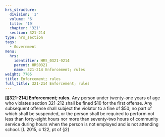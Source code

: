 ```yaml
---
hrs_structure:
  division: '1'
  volume: '6'
  title: '19'
  chapter: '321'
  section: 321-214
type: hrs_section
tags:
  - Government
menu:
  hrs:
    identifier: HRS_0321-0214
    parent: HRS0321
    name: 321-214 Enforcement; rules
weight: 7705
title: Enforcement; rules
full_title: 321-214 Enforcement; rules
---
```

**[§321-214] Enforcement; rules.** Any person under twenty-one years of age who violates section 321-212 shall be fined $10 for the first offense. Any subsequent offense shall subject the violator to a fine of $50, no part of which shall be suspended, or the person shall be required to perform not less than forty-eight hours nor more than seventy-two hours of community service during hours when the person is not employed and is not attending school. [L 2015, c 122, pt of §2]